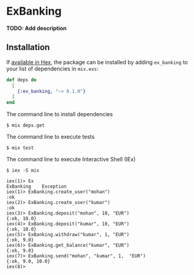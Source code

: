 # ExBanking

**TODO: Add description**

## Installation

If [available in Hex](https://hex.pm/docs/publish), the package can be installed
by adding `ex_banking` to your list of dependencies in `mix.exs`:

```elixir
def deps do
  [
    {:ex_banking, "~> 0.1.0"}
  ]
end
```

The command line to install dependencies
```
$ mix deps.get 
```

The command line to execute tests

```
$ mix test
```

The command line to execute Interactive Shell (IEx)
```
$ iex -S mix

iex(1)> Ex        
ExBanking    Exception    
iex(1)> ExBanking.create_user("mohan")
:ok
iex(2)> ExBanking.create_user("kumar")
:ok  
iex(3)> ExBanking.deposit("mohan", 10, "EUR")
{:ok, 10.0}
iex(4)> ExBanking.deposit("kumar", 10, "EUR")
{:ok, 10.0}
iex(5)> ExBanking.withdraw("kumar", 1, "EUR") 
{:ok, 9.0}
iex(6)> ExBanking.get_balance("kumar", "EUR")   
{:ok, 9.0}
iex(7)> ExBanking.send("mohan", "kumar", 1,  "EUR")
{:ok, 9.0, 10.0}
iex(8)> 

```
